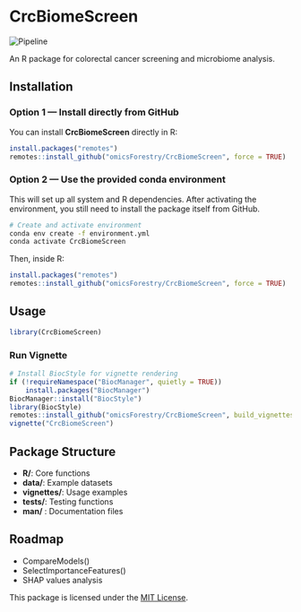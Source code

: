 # CrcBiomeScreen

![Pipeline](https://github.com/user-attachments/assets/3bbae590-e68c-4d25-8f35-8b64543ab7a2)

An R package for colorectal cancer screening and microbiome analysis.

## Installation

### Option 1 — Install directly from GitHub
You can install **CrcBiomeScreen** directly in R:

```r
install.packages("remotes")
remotes::install_github("omicsForestry/CrcBiomeScreen", force = TRUE)
```

### Option 2 — Use the provided conda environment

This will set up all system and R dependencies.
After activating the environment, you still need to install the package itself from GitHub.

```bash
# Create and activate environment
conda env create -f environment.yml
conda activate CrcBiomeScreen
```

Then, inside R:

```R
install.packages("remotes")
remotes::install_github("omicsForestry/CrcBiomeScreen", force = TRUE)
```

## Usage

```r
library(CrcBiomeScreen)
```

### Run Vignette
```r
# Install BiocStyle for vignette rendering
if (!requireNamespace("BiocManager", quietly = TRUE))
    install.packages("BiocManager")
BiocManager::install("BiocStyle")
library(BiocStyle)
remotes::install_github("omicsForestry/CrcBiomeScreen", build_vignettes = TRUE, force = TRUE)
vignette("CrcBiomeScreen")
```

## Package Structure

- **R/**: Core functions
- **data/**: Example datasets  
- **vignettes/**: Usage examples
- **tests/**: Testing functions
- **man/** : Documentation files

## Roadmap

- CompareModels()
- SelectImportanceFeatures()  
- SHAP values analysis

This package is licensed under the [MIT License](LICENSE.md).

